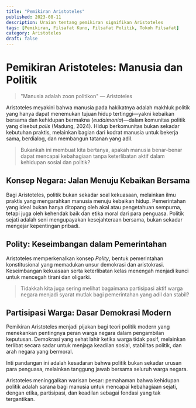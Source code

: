 ```yaml
---
title: "Pemikiran Aristoteles"
published: 2023-08-11
description: Uraian tentang pemikiran signifikan Aristoteles
tags: [Pemikiran, Filsafat Kuno, Filsafat Politik, Tokoh Filsafat]
category: Aristoteles
draft: false
---
```


# Pemikiran Aristoteles: Manusia dan Politik

> "Manusia adalah zoon politikon" — Aristoteles

Aristoteles meyakini bahwa manusia pada hakikatnya adalah makhluk politik yang hanya dapat menemukan tujuan hidup tertinggi—yakni kebaikan bersama dan kehidupan bermakna (*eudaimonia*)—dalam komunitas politik yang disebut *polis* (Madung, 2024). Hidup berkomunitas bukan sekadar kebutuhan praktis, melainkan bagian dari kodrat manusia untuk bekerja sama, berdialog, dan membangun tatanan yang adil.

> Bukankah ini membuat kita bertanya, apakah manusia benar-benar dapat mencapai kebahagiaan tanpa keterlibatan aktif dalam kehidupan sosial dan politik?

## Konsep Negara: Jalan Menuju Kebaikan Bersama

Bagi Aristoteles, politik bukan sekadar soal kekuasaan, melainkan ilmu praktis yang mengarahkan manusia menuju kebaikan hidup. Pemerintahan yang ideal bukan hanya ditopang oleh akal atau pengetahuan sempurna, tetapi juga oleh kehendak baik dan etika moral dari para penguasa. Politik sejati adalah seni mengupayakan kesejahteraan bersama, bukan sekadar mengejar kepentingan pribadi.

## Polity: Keseimbangan dalam Pemerintahan

Aristoteles memperkenalkan konsep *Polity*, bentuk pemerintahan konstitusional yang memadukan unsur demokrasi dan aristokrasi. Keseimbangan kekuasaan serta keterlibatan kelas menengah menjadi kunci untuk mencegah tirani dan oligarki.

> Tidakkah kita juga sering melihat bagaimana partisipasi aktif warga negara menjadi syarat mutlak bagi pemerintahan yang adil dan stabil?

## Partisipasi Warga: Dasar Demokrasi Modern

Pemikiran Aristoteles menjadi pijakan bagi teori politik modern yang menekankan pentingnya peran warga negara dalam pengambilan keputusan. Demokrasi yang sehat lahir ketika warga tidak pasif, melainkan terlibat secara sadar untuk menjaga keadilan sosial, stabilitas politik, dan arah negara yang bermoral.

Inti pandangan ini adalah kesadaran bahwa politik bukan sekadar urusan para penguasa, melainkan tanggung jawab bersama seluruh warga negara.

Aristoteles meninggalkan warisan besar: pemahaman bahwa kehidupan politik adalah sarana bagi manusia untuk mencapai kebahagiaan sejati, dengan etika, partisipasi, dan keadilan sebagai fondasi yang tak tergantikan.